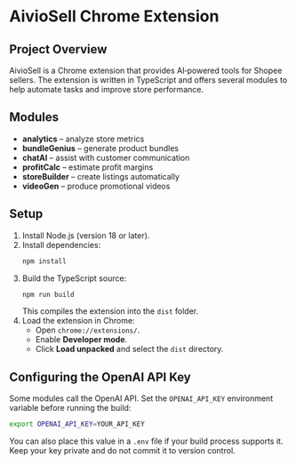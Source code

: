 # AivioSell Chrome Extension

## Project Overview
AivioSell is a Chrome extension that provides AI‑powered tools for Shopee sellers. The extension is written in TypeScript and offers several modules to help automate tasks and improve store performance.

## Modules
- **analytics** – analyze store metrics
- **bundleGenius** – generate product bundles
- **chatAI** – assist with customer communication
- **profitCalc** – estimate profit margins
- **storeBuilder** – create listings automatically
- **videoGen** – produce promotional videos

## Setup
1. Install Node.js (version 18 or later).
2. Install dependencies:
   ```bash
   npm install
   ```
3. Build the TypeScript source:
   ```bash
   npm run build
   ```
   This compiles the extension into the `dist` folder.
4. Load the extension in Chrome:
   - Open `chrome://extensions/`.
   - Enable **Developer mode**.
   - Click **Load unpacked** and select the `dist` directory.

## Configuring the OpenAI API Key
Some modules call the OpenAI API. Set the `OPENAI_API_KEY` environment variable before running the build:

```bash
export OPENAI_API_KEY=YOUR_API_KEY
```

You can also place this value in a `.env` file if your build process supports it. Keep your key private and do not commit it to version control.
